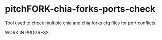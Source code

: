 # pitchFORK-chia-forks-ports-check
Tool used to check multiple chia and chia forks cfg files for port conflicts.

WORK IN PROGRESS
